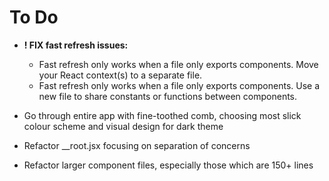 # To Do

- **! FIX fast refresh issues:**
  - Fast refresh only works when a file only exports components. Move your React context(s) to a separate file.
  - Fast refresh only works when a file only exports components. Use a new file to share constants or functions between components.

- Go through entire app with fine-toothed comb, choosing most slick colour scheme and visual design for dark theme

- Refactor \_\_root.jsx focusing on separation of concerns

- Refactor larger component files, especially those which are 150+ lines
